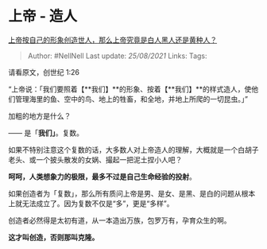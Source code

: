 # 上帝 - 造人
[上帝按自己的形象创造世人，那么上帝究竟是白人黑人还是黄种人？](https://www.zhihu.com/question/68364383/answer/1057018482)

> Author: #NellNell 
> Last update: *25/08/2021* 
> Links:
> Tags:   

请看原文，创世纪 1:26

“上帝说：「我们要照着【**我们】**的形象、按着【**我们】**的样式造人，使他们管理海里的鱼、空中的鸟、地上的牲畜，和全地，并地上所爬的一切昆虫。」”

加粗的地方是什么？

—— 是「**我们」**。复数。

如果不特别注意这个复数的话，大多数人对上帝造人的理解，大概就是一个白胡子老头、或一个披头散发的女娲、撮起一把泥土捏小人吧？

**呵呵，人类想象力的极限，最多不过是自己生命经验的投射**。

如果创造者为「复数」，那么所有质问上帝是男、是女、是黑、是白的问题从根本上就无法成立了。因为复数不仅是“多”，更是“多样”。

创造者必然得是太初有道，从一本造出万族，包罗万有，孕育众生的啊。

**这才叫创造，否则那叫克隆。**

  
  



